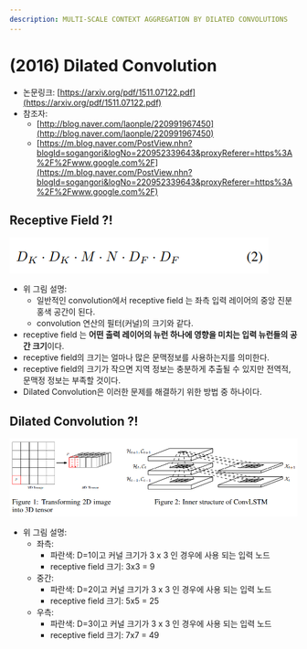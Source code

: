 ```yaml
---
description: MULTI-SCALE CONTEXT AGGREGATION BY DILATED CONVOLUTIONS
---
```


# \(2016\) Dilated Convolution

* 논문링크: [https://arxiv.org/pdf/1511.07122.pdf](https://arxiv.org/pdf/1511.07122.pdf)
* 참조자: 
  * [http://blog.naver.com/laonple/220991967450](http://blog.naver.com/laonple/220991967450)
  * [https://m.blog.naver.com/PostView.nhn?blogId=sogangori&logNo=220952339643&proxyReferer=https%3A%2F%2Fwww.google.com%2F](https://m.blog.naver.com/PostView.nhn?blogId=sogangori&logNo=220952339643&proxyReferer=https%3A%2F%2Fwww.google.com%2F)

## Receptive Field ?!

![](../.gitbook/assets/image%20%2880%29.png)

* 위 그림 설명:
  * 일반적인 convolution에서 receptive field 는 좌측 입력 레이어의 중앙 진분홍색 공간이 된다.
  * convolution 연산의 필터\(커널\)의 크기와 같다.
* receptive field 는 **어떤 출력 레이어의 뉴런 하나에 영향을 미치는 입력 뉴런들의 공간 크기**이다.
* receptive field의 크기는 얼마나 많은 문맥정보를 사용하는지를 의미한다.
* receptive field의 크기가 작으면 지역 정보는 충분하게 추출될 수 있지만 전역적, 문맥정 정보는 부족할 것이다.
* Dilated Convolution은 이러한 문제를 해결하기 위한 방법 중 하나이다.

## Dilated Convolution ?!

![](../.gitbook/assets/image%20%2865%29.png)

* 위 그림 설명:
  * 좌측: 
    * 파란색: D=1이고 커널 크기가 3 x 3 인 경우에 사용 되는 입력 노드
    * receptive field 크기:  3x3 = 9
  * 중간:
    * 파란색:  D=2이고 커널 크기가 3 x 3 인 경우에 사용 되는 입력 노드
    * receptive field 크기:  5x5 = 25
  * 우측: 
    * 파란색: D=3이고 커널 크기가 3 x 3 인 경우에 사용 되는 입력 노드
    * receptive field 크기:  7x7 = 49







